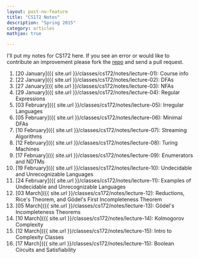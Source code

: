 ```yaml
---
layout: post-no-feature
title: "CS172 Notes"
description: "Spring 2015"
category: articles
mathjax: true

---
```


I'll put my notes for CS172 here. If you see an error or would like to contribute an improvement please fork the [repo](https://github.com/ddinh/cs172-notes) and send a pull request.

1. [20 January]({{ site.url }}/classes/cs172/notes/lecture-01): Course info
2. [22 January]({{ site.url }}/classes/cs172/notes/lecture-02): DFAs
3. [27 January]({{ site.url }}/classes/cs172/notes/lecture-03): NFAs
4. [29 January]({{ site.url }}/classes/cs172/notes/lecture-04): Regular Expressions
5. [03 February]({{ site.url }}/classes/cs172/notes/lecture-05): Irregular Languages
6. [05 February]({{ site.url }}/classes/cs172/notes/lecture-06): Minimal DFAs 
7. [10 February]({{ site.url }}/classes/cs172/notes/lecture-07): Streaming Algorithms
8. [12 February]({{ site.url }}/classes/cs172/notes/lecture-08): Turing Machines
9. [17 February]({{ site.url }}/classes/cs172/notes/lecture-09): Enumerators and NDTMs
10. [19 February]({{ site.url }}/classes/cs172/notes/lecture-10): Undecidable and Unrecognizable Languages
11. [24 February]({{ site.url }}/classes/cs172/notes/lecture-11): Examples of Undecidable and Unrecognizable Languages
12. [03 March]({{ site.url }}/classes/cs172/notes/lecture-12): Reductions, Rice's Theorem, and Gödel's First Incompleteness Theorem
13. [05 March]({{ site.url }}/classes/cs172/notes/lecture-13): Gödel's Incompleteness Theorems
14. [10 March]({{ site.url }}/classes/cs172/notes/lecture-14): Kolmogorov Complexity
15. [12 March]({{ site.url }}/classes/cs172/notes/lecture-15): Intro to Complexity Classes
15. [17 March]({{ site.url }}/classes/cs172/notes/lecture-15): Boolean Circuits and Satisfiability
